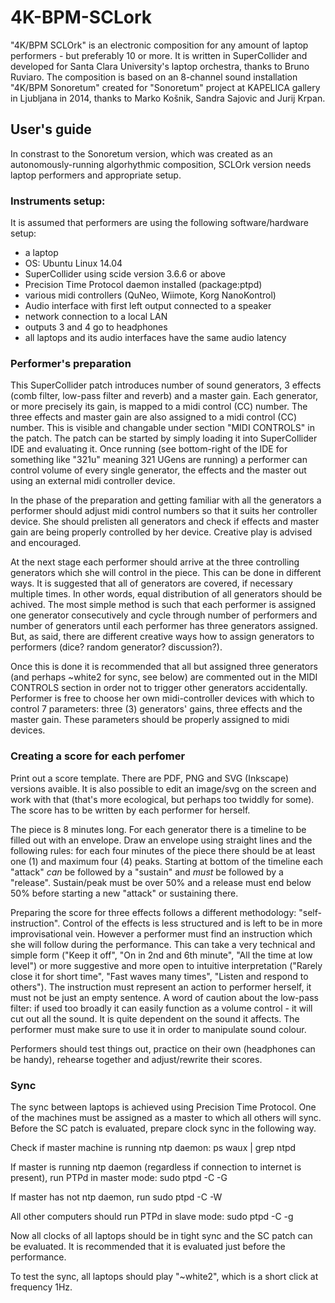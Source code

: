 # 4K-BPM-SCLork

"4K/BPM SCLOrk" is an electronic composition for any amount of laptop performers - but preferably 10 or more. It is written in SuperCollider and developed for Santa Clara University's laptop orchestra, thanks to Bruno Ruviaro. The composition is based on an 8-channel sound installation "4K/BPM Sonoretum" created for "Sonoretum" project at KAPELICA gallery in Ljubljana in 2014, thanks to Marko Košnik, Sandra Sajovic and Jurij Krpan.

## User's guide

In constrast to the Sonoretum version, which was created as an autonomously-running algorhythmic composition, SCLOrk version needs laptop performers and appropriate setup.

### Instruments setup:

It is assumed that performers are using the following software/hardware setup:
- a laptop
- OS: Ubuntu Linux 14.04
- SuperCollider using scide version 3.6.6 or above
- Precision Time Protocol daemon installed (package:ptpd)
- various midi controllers (QuNeo, Wiimote, Korg NanoKontrol)
- Audio interface with first left output connected to a speaker
- network connection to a local LAN
- outputs 3 and 4 go to headphones
- all laptops and its audio interfaces have the same audio latency



### Performer's preparation

This SuperCollider patch introduces number of sound generators, 3 effects (comb filter, low-pass filter and reverb) and a master gain. Each generator, or more precisely its gain, is mapped to a midi control (CC) number. The three effects and master gain are also assigned to a midi control (CC) number. This is visible and changable under section "MIDI CONTROLS" in the patch. The patch can be started by simply loading it into SuperCollider IDE and evaluating it. Once running (see bottom-right of the IDE for something like "321u" meaning 321 UGens are running) a performer can control volume of every single generator, the effects and the master out using an external midi controller device.

In the phase of the preparation and getting familiar with all the generators a performer should adjust midi control numbers so that it suits her controller device. She should prelisten all generators and check if effects and master gain are being properly controlled by her device. Creative play is advised and encouraged.

At the next stage each performer should arrive at the three controlling generators which she will control in the piece. This can be done in different ways. It is suggested that all of generators are covered, if necessary multiple times. In other words, equal distribution of all generators should be achived. The most simple method is such that each performer is assigned one generator consecutively and cycle through number of performers and number of generators until each performer has three generators assigned. But, as said, there are different creative ways how to assign generators to performers (dice? random generator? discussion?).

Once this is done it is recommended that all but assigned three generators (and perhaps ~white2 for sync, see below) are commented out in the MIDI CONTROLS section in order not to trigger other generators accidentally. Performer is free to choose her own midi-controller devices with which to control 7 parameters: three (3) generators' gains, three effects and the master gain. These parameters should be properly assigned to midi devices.



### Creating a score for each perfomer

Print out a score template. There are PDF, PNG and SVG (Inkscape) versions avaible. It is also possible to edit an image/svg on the screen and work with that (that's more ecological, but perhaps too twiddly for some). The score has to be written by each performer for herself.

The piece is 8 minutes long. For each generator there is a timeline to be filled out with an envelope. Draw an envelope using straight lines and the following rules: for each four minutes of the piece there should be at least one (1) and maximum four (4) peaks. Starting at bottom of the timeline each "attack" *can* be followed by a "sustain" and *must* be followed by a "release". Sustain/peak must be over 50% and a release must end below 50% before starting a new "attack" or sustaining there.

Preparing the score for three effects follows a different methodology: "self-instruction". Control of the effects is less structured and is left to be in more improvisational vein. However a performer must find an instruction which she will follow during the performance. This can take a very technical and simple form ("Keep it off", "On in 2nd and 6th minute", "All the time at low level") or more suggestive and more open to intuitive interpretation ("Rarely close it for short time", "Fast waves many times", "Listen and respond to others"). The instruction must represent an action to performer herself, it must not be just an empty sentence. A word of caution about the low-pass filter: if used too broadly it can easily function as a volume control - it will cut out all the sound. It is quite dependent on the sound it affects. The performer must make sure to use it in order to manipulate sound colour.

Performers should test things out, practice on their own (headphones can be handy), rehearse together and adjust/rewrite their scores.


### Sync

The sync between laptops is achieved using Precision Time Protocol. One of the machines must be assigned as a master to which all others will sync. Before the SC patch is evaluated, prepare clock sync in the following way.

Check if master machine is running ntp daemon:
 ps waux | grep ntpd

If master is running ntp daemon (regardless if connection to internet is present), run PTPd in master mode:
 sudo ptpd -C -G

If master has not ntp daemon, run
 sudo ptpd -C -W

All other computers should run PTPd in slave mode:
 sudo ptpd -C -g

Now all clocks of all laptops should be in tight sync and the SC patch can be evaluated. It is recommended that it is evaluated just before the performance.

To test the sync, all laptops should play "~white2", which is a short click at frequency 1Hz.






